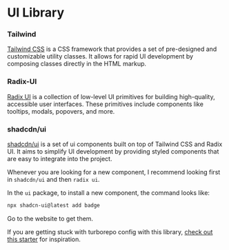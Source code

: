 # UI Library

### Tailwind

[Tailwind CSS](https://tailwindcss.com/) is a CSS framework that provides a set of pre-designed and customizable utility classes. It allows for rapid UI development by composing classes directly in the HTML markup.

### Radix-UI

[Radix UI](https://www.radix-ui.com/) is a collection of low-level UI primitives for building high-quality, accessible user interfaces. These primitives include components like tooltips, modals, popovers, and more.

### shadcdn/ui

[shadcdn/ui](https://ui.shadcn.com/) is a set of ui components built on top of Tailwind CSS and Radix UI. It aims to simplify UI development by providing styled components that are easy to integrate into the project.

Whenever you are looking for a new component, I recommend looking first in `shadcdn/ui` and then `radix ui`.

In the `ui` package, to install a new component, the command looks like:

```bash
npx shadcn-ui@latest add badge
```

Go to the website to get them.

If you are getting stuck with turborepo config with this library, [check out this starter](https://github.com/dan5py/turborepo-shadcn-ui.git) for inspiration.
